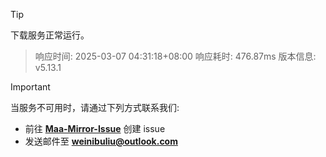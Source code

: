 > [!TIP]
下载服务正常运行。


> 响应时间: 2025-03-07 04:31:18+08:00
> 响应耗时: 476.87ms
> 版本信息: v5.13.1

> [!IMPORTANT]
> 当服务不可用时，请通过下列方式联系我们: 
> - 前往 **[Maa-Mirror-Issue](https://github.com/MaaMirror/Maa-Mirror-Issue/issues)** 创建 issue
> - 发送邮件至 **<a href="mailto:weinibuliu@outlook.com">weinibuliu@outlook.com</a>**